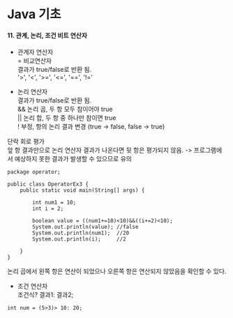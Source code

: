 # Java 기초

#### 11. 관계, 논리, 조건 비트 연산자

* 관계자 연산자     
 = 비교연산자    
결과가 true/false로 반환 됨.  
'>', '<', '>=', '<=', '==', '!='

* 논리 연산자    
결과가 true/false로 반환 됨.  
&& 논리 곱, 두 항 모두 참이어야 true   
|| 논리 합, 두 항 중 하나만 참이면 true     
! 부정, 항의 논리 결과 변경 (true -> false, false -> true)    

단락 회로 평가     
앞 항 결과만으로 논리 연산자 결과가 나온다면 뒷 항은 평가되지 않음.
-> 프로그램에서 예상하지 못한 결과가 발생할 수 있으므로 유의

```
package operator;

public class OperatorEx3 {
    public static void main(String[] args) {

        int num1 = 10;
        int i = 2;

        boolean value = ((num1+=10)<10)&&((i+=2)<10);
        System.out.println(value); //false
        System.out.println(num1);  //20
        System.out.println(i);     //2

    }
}
```
논리 곱에서 왼쪽 항은 연산이 되었으나 오른쪽 항은 연산되지 않았음을 확인할 수 있다.    

* 조건 연산자    
조건식? 결과1: 결과2;  
```
int num = (5>3)> 10: 20;
```

